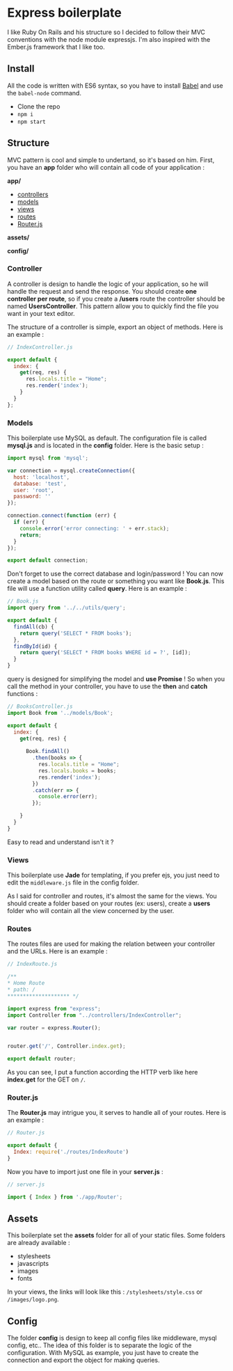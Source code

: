 Express boilerplate
================

I like Ruby On Rails and his structure so I decided to follow their MVC conventions with the node module expressjs. I'm also inspired
with the Ember.js framework that I like too.


## Install

All the code is written with ES6 syntax, so you have to install [Babel](https://babeljs.io/docs/using-babel/) and use the `babel-node` command.


- Clone the repo 
- `npm i`
- `npm start`

## Structure

MVC pattern is cool and simple to undertand, so it's based on him.
First, you have an **app** folder who will contain all code of your application :

**app/**
- [controllers](#controller)
- [models](#models)
- [views](#views)
- [routes](#routes)
- <a href="#routerjs">Router.js</a>
 
**assets/**

**config/**
### Controller

A controller is design to handle the logic of your application, so he will handle the request and send the response. You should create **one controller per route**, so if you create a **/users** route the controller should be named **UsersController**. This pattern allow you to quickly find the file you want in your text editor. 

The structure of a controller is simple, export an object of methods. Here is an example :
```js
// IndexController.js

export default {
  index: {
    get(req, res) {
      res.locals.title = "Home";
      res.render('index');
    }
  }
};
```

### Models

This boilerplate use MySQL as default. The configuration file is called **mysql.js** and is located in the **config** folder. Here is the basic setup :
```js
import mysql from 'mysql';

var connection = mysql.createConnection({
  host: 'localhost',
  database: 'test',
  user: 'root',
  password: ''
});

connection.connect(function (err) {
  if (err) {
    console.error('error connecting: ' + err.stack);
    return;
  }
});

export default connection;
```

Don't forget to use the correct database and login/password ! You can now create a model based on the route or something you want like **Book.js**. This file will use a function utility called **query**. Here is an example :

```js
// Book.js
import query from '../../utils/query';

export default {
  findAll(cb) {
    return query('SELECT * FROM books');
  },
  findById(id) {
    return query('SELECT * FROM books WHERE id = ?', [id]);
  }
}
```

query is designed for simplifying the model and **use Promise** ! So when you call the method in your controller, you have to use the **then** and **catch** functions :
```js
// BooksController.js
import Book from '../models/Book';

export default {
  index: {
    get(req, res) {
    
      Book.findAll()
        .then(books => {
          res.locals.title = "Home";
          res.locals.books = books;
          res.render('index');
        })
        .catch(err => {
          console.error(err);
        });

    }
  }
}
```

Easy to read and understand isn't it ?

### Views

This boilerplate use **Jade** for templating, if you prefer ejs, you just need to edit the `middleware.js` file in the config folder.

As I said for controller and routes, it's almost the same for the views. You should create a folder based on your routes (ex: users), create a
**users** folder who will contain all the view concerned by the user.

### Routes

The routes files are used for making the relation between your controller and the URLs. Here is an example :
```js
// IndexRoute.js

/**
* Home Route
* path: /
******************** */

import express from "express";
import Controller from "../controllers/IndexController";

var router = express.Router();


router.get('/', Controller.index.get);

export default router;
```

As you can see, I put a function according the HTTP verb like here **index.get** for the GET on `/`.

### Router.js

The **Router.js** may intrigue you, it serves to handle all of your routes. Here is an example :
```js
// Router.js

export default {
  Index: require('./routes/IndexRoute')
}
```
Now you have to import just one file in your **server.js** :
```js
// server.js

import { Index } from './app/Router';
```

## Assets

This boilerplate set the **assets** folder for all of your static files. Some folders are already available :

- stylesheets
- javascripts
- images
- fonts

In your views, the links will look like this : `/stylesheets/style.css` or `/images/logo.png`.

## Config

The folder **config** is design to keep all config files like middleware, mysql config, etc..
The idea of this folder is to separate the logic of the configuration. With MySQL as example, you just have to create the connection and export the object for making queries.
